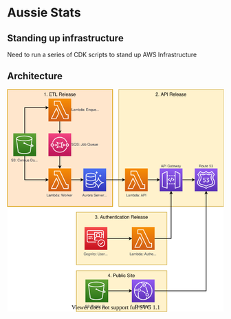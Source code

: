 # Aussie Stats

## Standing up infrastructure
Need to run a series of CDK scripts to stand up AWS Infrastructure


## Architecture

![Architecture Diagram](/Assets/ArchitectureDiagram.svg)